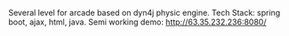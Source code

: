 Several level for arcade based on dyn4j physic engine.
Tech Stack: spring boot, ajax, html, java. 
Semi working demo: 
 http://63.35.232.236:8080/
